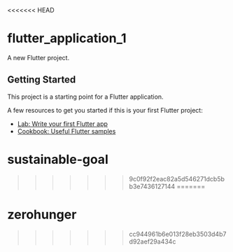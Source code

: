 <<<<<<< HEAD

# flutter_application_1

A new Flutter project.

## Getting Started

This project is a starting point for a Flutter application.

A few resources to get you started if this is your first Flutter project:

- [Lab: Write your first Flutter app](https://docs.flutter.dev/get-started/codelab)
- [Cookbook: Useful Flutter samples](https://docs.flutter.dev/cookbook)


# sustainable-goal
>>>>>>> 9c0f92f2eac82a5d546271dcb5bb3e7436127144
=======
# zerohunger
>>>>>>> cc944961b6e013f28eb3503d4b7d92aef29a434c
